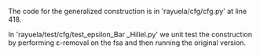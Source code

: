 The code for the generalized construction is
in 'rayuela/cfg/cfg.py' at line 418.

In 'rayuela/test/cfg/test_epsilon_Bar
_Hillel.py' we unit test the construction by
performing ε-removal on the fsa and then 
running the original version.